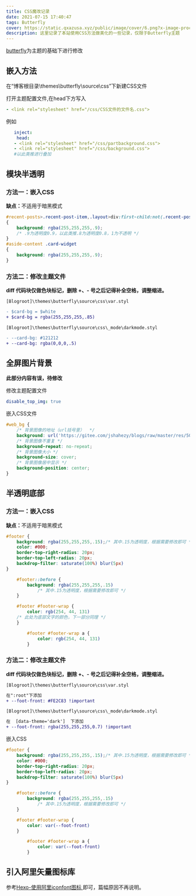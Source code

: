 ```yaml
---
title: CSS魔改记录
date: 2021-07-15 17:40:47
tags: Butterfly
cover: https://static.qxazusa.xyz/public/image/cover/6.png?x-image-process=style/webp
description: 这里记录了本站使用CSS方法做美化的一些记录，仅限于Butterfly主题
---
```

[butterfly](https://github.com/jerryc127/hexo-theme-butterfly)为主题的基础下进行修改

## 嵌入方法

在“博客根目录\themes\butterfly\source\css”下新建CSS文件

打开主题配置文件,在head下方写入  

```yaml
- <link rel="stylesheet" href="/css/CSS文件的文件名.css">
```

例如

```yaml
   inject:
    head:
   - <link rel="stylesheet" href="/css/partbackground.css">
   - <link rel="stylesheet" href="/css/background.css">
   #以此类推进行叠加
```

## 模块半透明

### 方法一：嵌入CSS

<b>缺点：</b>不适用于暗黑模式

```css
#recent-posts>.recent-post-item,.layout>div:first-child:not(.recent-posts),.layout_post>#page,.layout_post>#post,.read-mode .layout_post>#post
{
    background: rgba(255,255,255,.9);
    /* .9为透明度0.9，以此类推.8为透明度0.8，1为不透明 */
}
#aside-content .card-widget
{
    background: rgba(255,255,255,.9);
}
```

### 方法二：修改主题文件

**diff 代码块仅做色块标记，删除 +、- 号之后记得补全空格，调整缩进。**

`[Blogroot]\themes\butterfly\source\css\var.styl`

```diff
- $card-bg = $white
+ $card-bg = rgba(255,255,255,.85)
```

`[Blogroot]\themes\butterfly\source\css\_mode\darkmode.styl`

```diff
- --card-bg: #121212
+ --card-bg: rgba(0,0,0,.5)
```

## 全屏图片背景
**此部分内容有误，待修改**

修改主题配置文件

```yaml
disable_top_img: true
```

嵌入CSS文件

```css
#web_bg {
    /* 背景图像的地址（url括号里）  */
    background: url('https://gitee.com/jshahezy/blogs/raw/master/res/5005df7fec55a8b4980d0426566114f8c64df94a-min.webp');
    /* 背景图像不重复 */
    background-repeat: no-repeat;
    /* 背景图像大小 */
    background-size: cover;
    /* 背景图像居中显示 */
    background-position: center;
}
```

## 半透明底部

### 方法一：嵌入CSS

<b>缺点：</b>不适用于暗黑模式

```css
#footer {
    background: rgba(255,255,255,.15);/* 其中.15为透明度，根据需要修改即可 */
    color: #000;
    border-top-right-radius: 20px;
    border-top-left-radius: 20px;
    backdrop-filter: saturate(100%) blur(5px)
}

    #footer::before {
        background: rgba(255,255,255,.15)
            /* 其中.15为透明度，根据需要修改即可 */
    }

    #footer #footer-wrap {
        color: rgb(254, 44, 131)
    /* 此处为底部文字的颜色，下一部分同理 */
	}

        #footer #footer-wrap a {
            color: rgb(254, 44, 131)
        }

```

### 方法二：修改主题文件

**diff 代码块仅做色块标记，删除 +、- 号之后记得补全空格，调整缩进。**

`[Blogroot]\themes\butterfly\source\css\var.styl`

```diff
在":root"下添加
+ --foot-front: #FE2C83 !important
```

`[Blogroot]\themes\butterfly\source\css\_mode\darkmode.styl`

```diff
在  [data-theme='dark']  下添加
+ --foot-front: rgba(255,255,255,0.7) !important
```

嵌入CSS

```css
#footer {
    background: rgba(255,255,255,.15);/* 其中.15为透明度，根据需要修改即可 */
    color: #000;
    border-top-right-radius: 20px;
    border-top-left-radius: 20px;
    backdrop-filter: saturate(100%) blur(5px)
}

    #footer::before {
        background: rgba(255,255,255,.15)
            /* 其中.15为透明度，根据需要修改即可 */
    }

    #footer #footer-wrap {
        color: var(--foot-front)
	}

        #footer #footer-wrap a {
            color: var(--foot-front)
        }
```



## 引入阿里矢量图标库

参考<a href="https://www.cnblogs.com/MoYu-zc/p/14399186.html">Hexo-使用阿里iconfont图标 </a>即可，篇幅原因不再说明。
